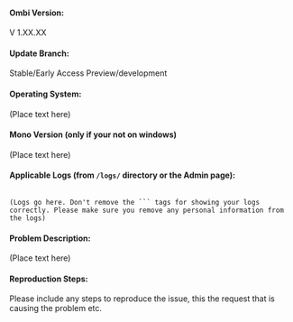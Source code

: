 <!--- 

!! Please use the Support / bug report template, otherwise we will close the Github issue !!

(Pleas submit a feature request over here: http://feathub.com/tidusjar/Ombi) 

--->

#### Ombi Version:

V 1.XX.XX

#### Update Branch:

Stable/Early Access Preview/development

#### Operating System:

(Place text here)

#### Mono Version (only if your not on windows)

(Place text here)

#### Applicable Logs (from `/logs/` directory or the Admin page):

```

(Logs go here. Don't remove the ``` tags for showing your logs correctly. Please make sure you remove any personal information from the logs)

```

#### Problem Description:

(Place text here)

#### Reproduction Steps:

Please include any steps to reproduce the issue, this the request that is causing the problem etc.
